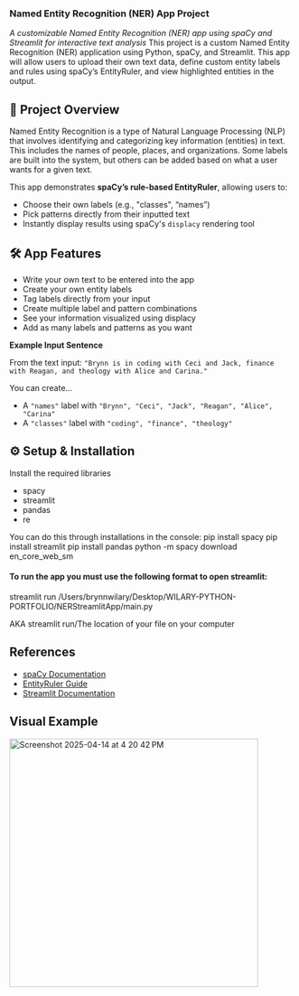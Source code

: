 ### Named Entity Recognition (NER) App Project
_A customizable Named Entity Recognition (NER) app using spaCy and Streamlit for interactive text analysis_
This project is a custom Named Entity Recognition (NER) application using Python, spaCy, and Streamlit. This app will allow users to upload their own text data, define custom entity labels and rules using spaCy’s EntityRuler, and view highlighted entities in the output.

## 🚀 Project Overview
Named Entity Recognition is a type of Natural Language Processing (NLP) that involves identifying and categorizing key information (entities) in text. This includes the names of people, places, and organizations. Some labels are built into the system, but others can be added based on what a user wants for a given text. 

This app demonstrates **spaCy’s rule-based EntityRuler**, allowing users to:
- Choose their own labels (e.g., "classes", “names”)
- Pick patterns directly from their inputted text
- Instantly display results using spaCy's `displacy` rendering tool

## 🛠️ App Features
- Write your own text to be entered into the app
- Create your own entity labels
- Tag labels directly from your input
- Create multiple label and pattern combinations
- See your information visualized using displacy
- Add as many labels and patterns as you want

**Example Input Sentence**

From the text input:
`"Brynn is in coding with Ceci and Jack, finance with Reagan, and theology with Alice and Carina."`

You can create...
- A `"names"` label with `"Brynn", "Ceci", "Jack", "Reagan", "Alice", "Carina"`
- A `"classes"` label with `"coding", "finance", "theology"`

## ⚙️ Setup & Installation
Install the required libraries
- spacy
- streamlit
- pandas
- re

You can do this through installations in the console: 
pip install spacy
pip install streamlit 
pip install pandas 
python -m spacy download en_core_web_sm

#### To run the app you must use the following format to open streamlit:
streamlit run /Users/brynnwilary/Desktop/WILARY-PYTHON-PORTFOLIO/NERStreamlitApp/main.py

AKA streamlit run/The location of your file on your computer

## References
- [spaCy Documentation](https://spacy.io/usage)
- [EntityRuler Guide](https://spacy.io/usage/rule-based-matching#entityruler)
- [Streamlit Documentation](https://docs.streamlit.io/)

## Visual Example
<img width="440" alt="Screenshot 2025-04-14 at 4 20 42 PM" src="https://github.com/user-attachments/assets/f735a8e1-3c20-4202-b6c8-cc73989fc753" />

